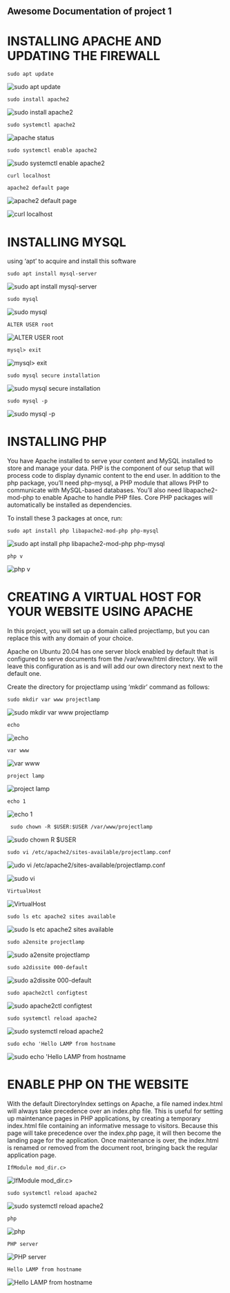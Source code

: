 ## Awesome Documentation of project 1

# INSTALLING APACHE AND UPDATING THE FIREWALL

`sudo apt update`

![sudo apt update](./Images/sudo-apt-update.png)

`sudo install apache2`

![sudo install apache2](./Images/sudo-apt-install-apache2.png)

`sudo systemctl apache2`

![apache status](./Images/apache-status.png)

`sudo systemctl enable apache2`

![sudo systemctl enable apache2](./Images/sudo-systemctl-enable-apache2.png)

`curl localhost`

`apache2 default page`

![apache2 default page](./Images/apache2-detault-page.png)

![curl localhost](./Images/curl-localhost.png)

# INSTALLING MYSQL

using ‘apt’ to acquire and install this software

`sudo apt install mysql-server`

![sudo apt install mysql-server](./Images/sudo-apt-install-mysql-server.png)

`sudo mysql`

![sudo mysql](./Images/sudo-mysql.png)

`ALTER USER root`

![ALTER USER root](./Images/ALTER-USER-root.png)

`mysql> exit`

![mysql> exit](./Images/mysql-exit.png)

`sudo mysql secure installation`

![sudo mysql secure installation](./Images/sudo%20mysql_secure_installation.png)

`sudo mysql -p`

![sudo mysql -p](./Images/sudo-mysql-p.png)


# INSTALLING PHP

You have Apache installed to serve your content and MySQL installed to store and manage your data. PHP is the component of our setup that will process code to display dynamic content to the end user. In addition to the php package, you’ll need php-mysql, a PHP module that allows PHP to communicate with MySQL-based databases. You’ll also need libapache2-mod-php to enable Apache to handle PHP files. Core PHP packages will automatically be installed as dependencies.

To install these 3 packages at once, run:

`sudo apt install php libapache2-mod-php php-mysql`

![sudo apt install php libapache2-mod-php php-mysql](./Images/sudo-apt-install-php-libapache2-mod-php-php-mysql.png)

`php v`

![php v](./Images/php-v.png)

# CREATING A VIRTUAL HOST FOR YOUR WEBSITE USING APACHE

In this project, you will set up a domain called projectlamp, but you can replace this with any domain of your choice.

Apache on Ubuntu 20.04 has one server block enabled by default that is configured to serve documents from the /var/www/html directory.
We will leave this configuration as is and will add our own directory next next to the default one.

Create the directory for projectlamp using ‘mkdir’ command as follows:

`sudo mkdir var www projectlamp`

![sudo mkdir var www projectlamp](./Images/sudo-mkdir-var-www-projectlamp.png)

`echo` 

![echo](./Images/echo.png)

`var www`

![var www](./Images/var-www.png)

`project lamp`

![project lamp](./Images/project-lamp.png)

`echo 1`

![echo 1](./Images/echo-1.png)

` sudo chown -R $USER:$USER /var/www/projectlamp`

![sudo chown R $USER](./Images/sudo-chown-R-%24USER.png)


`sudo vi /etc/apache2/sites-available/projectlamp.conf`

![udo vi /etc/apache2/sites-available/projectlamp.conf](./Images/sudo-vi%20-etc-apache2-sites-available-projectlamp.conf.png)

![`sudo vi`](./Images/sudo%20vi.png)

`VirtualHost`

![VirtualHost](./Images/VirtualHost.png)

`sudo ls etc apache2 sites available`

![sudo ls etc apache2 sites available](./Images/sudo-ls-etc-apache2-sites-available.png)

`sudo a2ensite projectlamp`

![sudo a2ensite projectlamp](./Images/sudo-a2ensite-projectlamp.png)

`sudo a2dissite 000-default`

![sudo a2dissite 000-default](./Images/sudo-a2dissite-000-default.png)

`sudo apache2ctl configtest`

![sudo apache2ctl configtest](./Images/sudo-apache2ctl-configtest.png)

`sudo systemctl reload apache2`

![sudo systemctl reload apache2](./Images/sudo-systemctl-reload-apache2.png)

`sudo echo 'Hello LAMP from hostname`

![sudo echo 'Hello LAMP from hostname](./Images/sudo-echo-Hello-LAMP-from-hostname.png)

# ENABLE PHP ON THE WEBSITE

With the default DirectoryIndex settings on Apache, a file named index.html will always take precedence over an index.php file. This is useful for setting up maintenance pages in PHP applications, by creating a temporary index.html file containing an informative message to visitors. Because this page will take precedence over the index.php page, it will then become the landing page for the application. Once maintenance is over, the index.html is renamed or removed from the document root, bringing back the regular application page.

`IfModule mod_dir.c>`

![IfModule mod_dir.c>](./Images/IfModule-mod-dir.c.png)

`sudo systemctl reload apache2`

![sudo systemctl reload apache2](./Images/sudo-systemctl-reload-apache-2.png)

`php`

![php](./Images/php.png)

`PHP server`

![PHP server](./Images/PHP-server.png)

`Hello LAMP from hostname`

![Hello LAMP from hostname](./Images/Hello-LAMP-from-hostname.png)